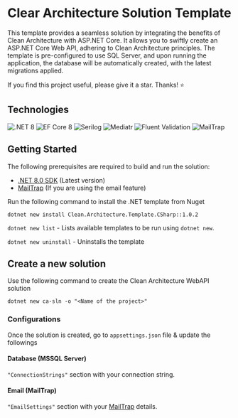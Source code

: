 # Clear Architecture Solution Template 

This template provides a seamless solution by integrating the benefits of Clean Architecture with ASP.NET Core. It allows you to swiftly create an ASP.NET Core Web API, adhering to Clean Architecture principles. The template is pre-configured to use SQL Server, and upon running the application, the database will be automatically created, with the latest migrations applied.

If you find this project useful, please give it a star. Thanks! ⭐

## Technologies

![.NET 8](https://i.imgur.com/quop3E8.png)
![EF Core 8](https://i.imgur.com/AcYaj2y.png)
![Serilog](https://i.imgur.com/i8xjWjs.png)
![Mediatr](https://i.imgur.com/orjrsa3.png)
![Fluent Validation](https://i.imgur.com/acPuZJW.png)
![MailTrap](https://i.imgur.com/OpILNdy.png)

## Getting Started

The following prerequisites are required to build and run the solution:

- [.NET 8.0 SDK](https://dotnet.microsoft.com/download/dotnet/8.0) (Latest version)
- [MailTrap](https://mailtrap.io/) (If you are using the email feature)

Run the following command to install the .NET template from Nuget
```dotnetcli
dotnet new install Clean.Architecture.Template.CSharp::1.0.2
```

`dotnet new list` - Lists available templates to be run using `dotnet new`.

`dotnet new uninstall` - Uninstalls the template

## Create a new solution
Use the following command to create the Clean Architecture WebAPI solution

```dotnetcli
dotnet new ca-sln -o "<Name of the project>"
```

### Configurations
Once the solution is created, go to `appsettings.json` file & update the followings

#### Database (MSSQL Server)
`"ConnectionStrings"` section with your connection string.

#### Email (MailTrap)
 `"EmailSettings"` section with your [MailTrap](https://mailtrap.io/) details.
